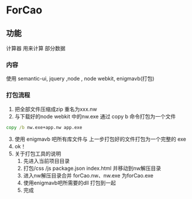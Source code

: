 # ForCao	
## 功能
计算器 用来计算 部分数据		
### 内容
使用 semantic-ui, jquery ,node , node webkit, enigmavb(打包)
### 打包流程
1. 把全部文件压缩成zip 重名为xxx.nw
2. 与下载好的node webkit 中的nw.exe 通过 copy b 命令打包为一个文件
``` cmd
copy /b nw.exe+app.nw app.exe
```
3. 使用 enigmavb 吧所有库文件与 上一步打包好的文件打包为一个完整的 exe 
4. ok！
5. 关于打包工具的说明
	1. 先进入当前项目目录
	2. 打包/css /js package.json index.html 并移动到nw解压目录
	3. 进入nw解压目录合并 forCao.nw、nw.exe 为forCao.exe
	4. 使用enigmavb吧所需要的dll 打包到一起
	5. 完成
